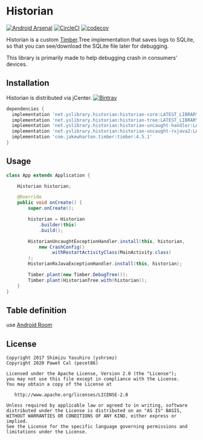 Historian
===

[![Android Arsenal](https://img.shields.io/badge/Android%20Arsenal-Historian-brightgreen.svg?style=flat)](https://android-arsenal.com/details/1/5329)
[![CircleCI](https://circleci.com/gh/yshrsmz/historian.svg?style=svg)](https://circleci.com/gh/yshrsmz/historian)
[![codecov](https://codecov.io/gh/yshrsmz/historian/branch/master/graph/badge.svg)](https://codecov.io/gh/yshrsmz/historian)

Historian is a custom [Timber](https://github.com/JakeWharton/timber).Tree implementation that saves logs to SQLite, so that you can see/download the SQLite file later for debugging.

This library is primarily made to help debugging crash in consumers' devices.

## Installation

Historian is distributed via jCenter. [![Bintray](https://img.shields.io/bintray/v/yshrsmz/maven/historian-core.svg)](https://bintray.com/yshrsmz/maven/historian-core/view)

```gradle
dependencies {
  implementation 'net.yslibrary.historian:historian-core:LATEST_LIBRARY_VERSION'
  implementation 'net.yslibrary.historian:historian-tree:LATEST_LIBRARY_VERSION' //connect to timber
  implementation 'net.yslibrary.historian:historian-uncaught-handler:LATEST_LIBRARY_VERSION' //crash activity
  implementation 'net.yslibrary.historian:historian-uncaught-rxjava2:LATEST_LIBRARY_VERSION' //RaJava2 global error
  implementation 'com.jakewharton.timber:timber:4.5.1'
}
```

## Usage

```java
class App extends Application {

    Historian historian;

    @Override
    public void onCreate() {
        super.onCreate();

        historian = Historian
            .builder(this)
            .build();

        HistorianUncaughtExceptionHandler.install(this, historian,
            new CrashConfig()
                .withRestartActivityClass(MainActivity.class)
        );
        HistorianRxJavaExceptionHandler.install(this, historian);

        Timber.plant(new Timber.DebugTree());
        Timber.plant(HistorianTree.with(historian));
    }
}
```

## Table definition

use [Android Room](https://developer.android.com/topic/libraries/architecture/room)


## License

```
Copyright 2017 Shimizu Yasuhiro (yshrsmz)
Copyright 2020 Paweł Cal (pecet86)

Licensed under the Apache License, Version 2.0 (the "License");
you may not use this file except in compliance with the License.
You may obtain a copy of the License at

   http://www.apache.org/licenses/LICENSE-2.0

Unless required by applicable law or agreed to in writing, software
distributed under the License is distributed on an "AS IS" BASIS,
WITHOUT WARRANTIES OR CONDITIONS OF ANY KIND, either express or implied.
See the License for the specific language governing permissions and
limitations under the License.
```

